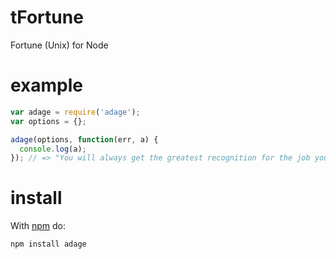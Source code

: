 tFortune
==========

Fortune (Unix) for Node

example
=======
```js
var adage = require('adage');
var options = {};

adage(options, function(err, a) {
  console.log(a);
}); // => "You will always get the greatest recognition for the job you least like."
```

install
=======

With [npm](http://npmjs.org) do:

```
npm install adage
```
